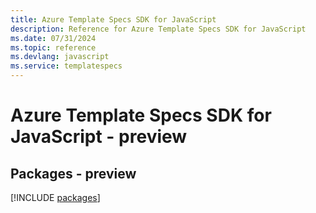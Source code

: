 ```yaml
---
title: Azure Template Specs SDK for JavaScript
description: Reference for Azure Template Specs SDK for JavaScript
ms.date: 07/31/2024
ms.topic: reference
ms.devlang: javascript
ms.service: templatespecs
---
```

# Azure Template Specs SDK for JavaScript - preview
## Packages - preview
[!INCLUDE [packages](template-specs-index.md)]